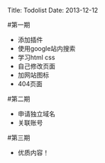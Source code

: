Title: Todolist
Date: 2013-12-12

#第一期
- 添加插件
- 使用google站内搜索
- 学习html css
- 自己修改页面
- 加网站图标
- 404页面

#第二期
- 申请独立域名
- 关联账号

#第三期
- 优质内容！
